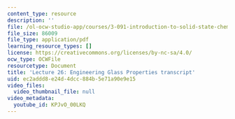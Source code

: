 ```yaml
---
content_type: resource
description: ''
file: /ol-ocw-studio-app/courses/3-091-introduction-to-solid-state-chemistry-fall-2018/KPJvO_00LKQ_transcript.pdf
file_size: 86009
file_type: application/pdf
learning_resource_types: []
license: https://creativecommons.org/licenses/by-nc-sa/4.0/
ocw_type: OCWFile
resourcetype: Document
title: 'Lecture 26: Engineering Glass Properties transcript'
uid: ec2addd8-e24d-4dcc-884b-5e71a90e9e15
video_files:
  video_thumbnail_file: null
video_metadata:
  youtube_id: KPJvO_00LKQ
---
```

